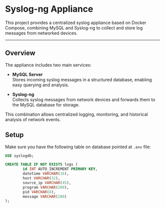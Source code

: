 # Syslog-ng Appliance

This project provides a centralized syslog appliance based on Docker Compose, combining MySQL and Syslog-ng to collect and store log messages from networked devices.

---

## Overview

The appliance includes two main services:

- **MySQL Server**  
  Stores incoming syslog messages in a structured database, enabling easy querying and analysis.

- **Syslog-ng**  
  Collects syslog messages from network devices and forwards them to the MySQL database for storage.

This combination allows centralized logging, monitoring, and historical analysis of network events.


## Setup

Make sure you have the following table on database pointed at `.env` file: 

```sql
USE syslogdb;

CREATE TABLE IF NOT EXISTS logs (
	    id INT AUTO_INCREMENT PRIMARY KEY,
	    datetime VARCHAR(16),
	    host VARCHAR(32),
	    source_ip VARCHAR(45),  
	    program VARCHAR(200),
	    pid VARCHAR(8),
	    message VARCHAR(200)
);
```
